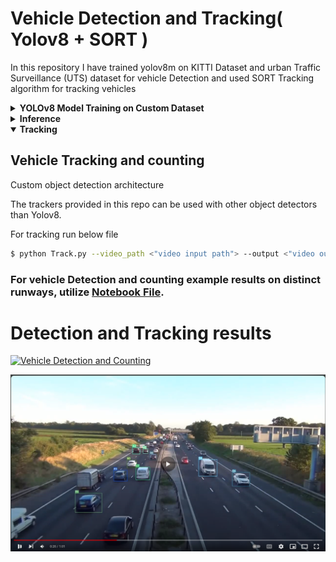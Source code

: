 # Vehicle Detection and Tracking( Yolov8 + SORT )

In this repository I have trained yolov8m on KITTI Dataset and urban Traffic Surveillance (UTS) dataset for vehicle Detection and used SORT Tracking algorithm for tracking vehicles

<details>

<summary><b> YOLOv8 Model Training on Custom Dataset </b></summary>

## Datasets Introduction   

<b>KITTI Dataset</b>

KITTI is 2D object detection and orientation estimation benchmark Dataset; it consists of 7481 training images and 7518 testing images. The benchmark uses 2D bounding box overlap to compute precision-recall curves for detection and computes orientation similarity to evaluate the orientation estimates in bird's eye view.
Kitti datsets is captured by driving around the mid-size city of Karlsruhe, in rural areas and on highways. Up to 15 cars and 30 pedestrians are visible per image.

![image](./runs/kitti_2d.png)

<b>Urban Traffic Surveillance (UTS) Dataset</b>

The Urban Traffic Surveillance (UTS) dataset is collected with six videos which were captured from different viewpoints and illumination conditions. All the vehicles are annotated with bounding box, viewpoint, type and color. 

## Yolov8m Training and Dataset Preparation

The included code, which is in form of Ipython Notebook, downloads the dataset and perform processing.

## Colab Notebook
The code needed to preprocess the data and train the model is available in the following notebook.
Set the runtime to GPU and run everything.

[![Open In Colab](https://colab.research.google.com/assets/colab-badge.svg)](https://github.com/muhammad-umair-usmani/Vehicle_Detection_Tracking/blob/main/vehicle_dataset_preparation+yolov8_training.ipynb)

## Yolov8m Weights and checkpoint to resume training

The [weights](https://github.com/muhammad-umair-usmani/Vehicle_Detection_Tracking/blob/main/runs/detect/train) are also available to run using the official yolov8 code found [here](https://github.com/ultralytics/ultralytics)



<b>you can find trained model checkpoint, tensorboard logs and weights at path "./runs/detect/train/"</b>

Finally yolov8m is trained. Below are training metrics and performance images

<p float="left">
  <img src="./runs/detect/train/F1_curve.png" width="200" />
  <img src="./runs/detect/train/P_curve.png" width="200" />
  <img src="./runs/detect/train/PR_curve.png" width="200" />
  <img src="./runs/detect/train/R_curve.png" width="200" />
</p>
<p float="left">
  <img src="./runs/detect/train/results.png" width="800" />
</p>

<p float="left">
  <img src="./runs/detect/train/confusion_matrix.png" width="400" />
  <img src="./runs/detect/train/confusion_matrix_normalized.png" width="400" />
</p>

## labels correlogram
<p float="left">
  <img src="./runs/detect/train/labels_correlogram.jpg" width="400" />
  <img src="./runs/detect/train/labels.jpg" width="400" />
</p>

## Results
![image](./runs/detect/train/train_batch21782.jpg)
![image](./runs/detect/train/val_batch2_pred.jpg)

</details>

<details>

<summary><b>Inference</b></summary>

```python

from ultralytics import YOLO

model = YOLO("path to model yolov8m")
result = model.predict("path to img")[0]
bboxes = np.array(result.boxes.xywh)

```

</details>

<details open>
<summary> <b>Tracking</b></summary>

## Vehicle Tracking and counting

Custom object detection architecture

The trackers provided in this repo can be used with other object detectors than Yolov8.

For tracking run below file

```bash
$ python Track.py --video_path <"video input path"> --output <"video output path">\ --model_path <"yolov8m weights">
```

### For vehicle Detection and counting example results on distinct runways, utilize [Notebook File](https://github.com/muhammad-umair-usmani/Vehicle_Detection_Tracking/blob/main/Detection_tracking_inference.ipynb).

# Detection and Tracking results
[![Vehicle Detection and Counting](clipped_joined_video.gif)](https://youtu.be/AisUbJo4vYQ)

[![Vehicle Tracking](./runs/detect/train/tracking.png)](https://youtu.be/UvWd7B-HVKo)

</details>

